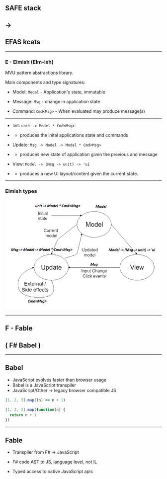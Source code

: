 
## SAFE stack 
## ->
## EFAS kcats

---

### E - Elmish (Elm-ish)
  
MVU pattern abstractions library.

Main components and type signatures:

- Model: `Model` - Application's state, immutable

- Message: `Msg` - change in application state

- Command: `Cmd<Msg>` - When evaluated may produce message(s)

---

- Init: `unit -> Model * Cmd<Msg>`
- - produces the inital applications state and commands

- Update: `Msg -> Model -> Model * Cmd<Msg>`
- - produces new state of application given the previous and message

- View: `Model -> (Msg -> unit) -> 'ui `
- - produces a new UI layout/content given the current state.

---

### Elmish types

![MVU](full-stack-development/assets/img/mvuTypes.png)

---

## F - Fable

## ( F# Babel )

---

## Babel

- JavaScript evolves faster than browser usage
- Babel is a JavaScript transpiler
- JavaScript/Other -> legacy browser compatible JS

```javascript
[1, 2, 3].map((n) => n + 1)
```

```javascript
[1, 2, 3].map(function(n) {
  return n + 1
})
```

---

## Fable

- Transpiler from F# -> JavaScript

- F# code AST to JS, language level, not IL

- Typed access to native JavaScript apis

